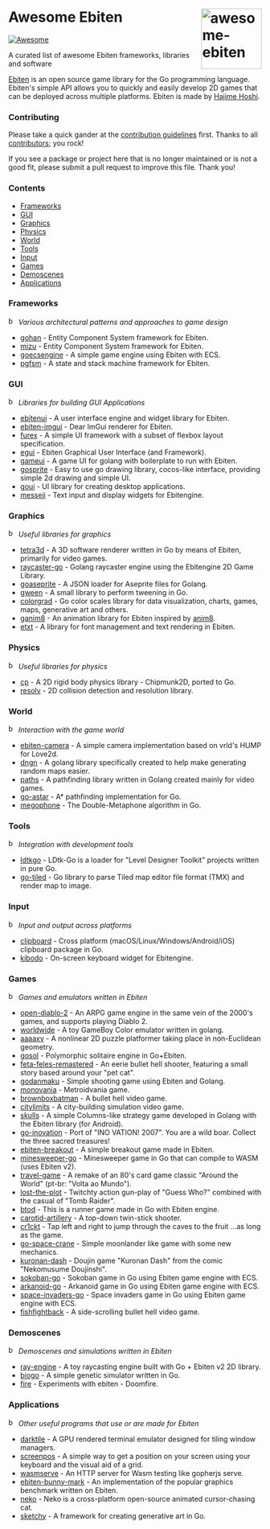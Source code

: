 # <img align="right" width="120px" src="https://user-images.githubusercontent.com/19890545/150690287-d7a7a4c0-ce89-4c49-8043-5af0348e615e.png" alt="awesome-ebiten" title="awesome-ebiten" /> Awesome Ebiten

[![Awesome](https://awesome.re/badge-flat.svg)](https://awesome.re)

A curated list of awesome Ebiten frameworks, libraries and software 

[Ebiten](https://github.com/hajimehoshi/ebiten) is an open source game library for the Go programming language. Ebiten's simple API allows you to quickly and easily develop 2D games that can be deployed across multiple platforms. Ebiten is made by [Hajime Hoshi](https://github.com/hajimehoshi).

### Contributing

Please take a quick gander at the [contribution guidelines](https://github.com/sedyh/awesome-ebiten/blob/main/CONTRIBUTING.md) first. Thanks to all [contributors](https://github.com/sedyh/awesome-ebiten/graphs/contributors); you rock!

If you see a package or project here that is no longer maintained or is not a good fit, please submit a pull request to improve this file. Thank you!

### Contents

- [Frameworks](#frameworks)
- [GUI](#gui)
- [Graphics](#graphics)
- [Physics](#physics)
- [World](#world)
- [Tools](#tools)
- [Input](#input)
- [Games](#games)
- [Demoscenes](#demoscenes)
- [Applications](#applications)

### Frameworks

<a href="#contents"><img src="https://user-images.githubusercontent.com/19890545/150034365-6561ab71-5cb4-466f-996c-ae4204ef7c12.png" alt="back" title="back" width="16px"/></a> *Various architectural patterns and approaches to game design*

* [gohan](https://code.rocketnine.space/tslocum/gohan) - Entity Component System framework for Ebiten.
* [mizu](https://github.com/sedyh/mizu) - Entity Component System framework for Ebiten.
* [goecsengine](https://github.com/x-hgg-x/goecsengine) - A simple game engine using Ebiten with ECS. 
* [pgfsm](https://github.com/PenguinCabinet/pgfsm) - A state and stack machine framework for Ebiten.

### GUI

<a href="#contents"><img src="https://user-images.githubusercontent.com/19890545/150034365-6561ab71-5cb4-466f-996c-ae4204ef7c12.png" alt="back" title="back" width="16px"/></a> *Libraries for building GUI Applications*

* [ebitenui](https://github.com/blizzy78/ebitenui) - A user interface engine and widget library for Ebiten.
* [ebiten-imgui](https://github.com/gabstv/ebiten-imgui) - Dear ImGui renderer for Ebiten.
* [furex](https://github.com/yohamta/furex) - A simple UI framework with a subset of flexbox layout specification.
* [egui](https://github.com/xackery/egui) - Ebiten Graphical User Interface (and Framework).
* [gameui](https://github.com/martinlindhe/gameui) - A game UI for golang with boilerplate to run with Ebiten.
* [gosprite](https://github.com/magicsea/gosprite) - Easy to use go drawing library, cocos-like interface, providing simple 2d drawing and simple UI.
* [goui](https://github.com/kpfaulkner/goui) - UI library for creating desktop applications.
* [messeji](https://code.rocketnine.space/tslocum/messeji) - Text input and display widgets for Ebitengine.

### Graphics

<a href="#contents"><img src="https://user-images.githubusercontent.com/19890545/150034365-6561ab71-5cb4-466f-996c-ae4204ef7c12.png" alt="back" title="back" width="16px"/></a> *Useful libraries for graphics*

* [tetra3d](https://github.com/SolarLune/Tetra3d) - A 3D software renderer written in Go by means of Ebiten, primarily for video games.
* [raycaster-go](https://github.com/harbdog/raycaster-go) - Golang raycaster engine using the Ebitengine 2D Game Library.
* [goaseprite](https://github.com/SolarLune/goaseprite) - A JSON loader for Aseprite files for Golang.
* [gween](https://github.com/SolarLune/gween) - A small library to perform tweening in Go.
* [colorgrad](https://github.com/mazznoer/colorgrad) - Go color scales library for data visualization, charts, games, maps, generative art and others.
* [ganim8](https://github.com/yohamta/ganim8) - An animation library for Ebiten inspired by [anim8](https://github.com/kikito/anim8).
* [etxt](https://github.com/tinne26/etxt) - A library for font management and text rendering in Ebiten.

### Physics

<a href="#contents"><img src="https://user-images.githubusercontent.com/19890545/150034365-6561ab71-5cb4-466f-996c-ae4204ef7c12.png" alt="back" title="back" width="16px"/></a> *Useful libraries for physics*

* [cp](https://github.com/jakecoffman/cp) - A 2D rigid body physics library - Chipmunk2D, ported to Go.
* [resolv](https://github.com/SolarLune/resolv) - 2D collision detection and resolution library.

### World

<a href="#contents"><img src="https://user-images.githubusercontent.com/19890545/150034365-6561ab71-5cb4-466f-996c-ae4204ef7c12.png" alt="back" title="back" width="16px"/></a> *Interaction with the game world*

* [ebiten-camera](https://github.com/scarycoffee/ebiten-camera) - A simple camera implementation based on vrld's HUMP for Love2d.
* [dngn](https://github.com/SolarLune/dngn) - A golang library specifically created to help make generating random maps easier.
* [paths](https://github.com/SolarLune/paths) - A pathfinding library written in Golang created mainly for video games.
* [go-astar](https://github.com/beefsack/go-astar) - A* pathfinding implementation for Go.
* [megophone](https://github.com/seedco/megophone) - The Double-Metaphone algorithm in Go.

### Tools

<a href="#contents"><img src="https://user-images.githubusercontent.com/19890545/150034365-6561ab71-5cb4-466f-996c-ae4204ef7c12.png" alt="back" title="back" width="16px"/></a> *Integration with development tools*

* [ldtkgo](https://github.com/SolarLune/ldtkgo) - LDtk-Go is a loader for "Level Designer Toolkit" projects written in pure Go.
* [go-tiled](https://github.com/lafriks/go-tiled) - Go library to parse Tiled map editor file format (TMX) and render map to image.

### Input

<a href="#contents"><img src="https://user-images.githubusercontent.com/19890545/150034365-6561ab71-5cb4-466f-996c-ae4204ef7c12.png" alt="back" title="back" width="16px"/></a> *Input and output across platforms*

* [clipboard](https://github.com/golang-design/clipboard) - Cross platform (macOS/Linux/Windows/Android/iOS) clipboard package in Go.
* [kibodo](https://code.rocketnine.space/tslocum/kibodo) - On-screen keyboard widget for Ebitengine.

### Games

<a href="#contents"><img src="https://user-images.githubusercontent.com/19890545/150034365-6561ab71-5cb4-466f-996c-ae4204ef7c12.png" alt="back" title="back" width="16px"/></a> *Games and emulators written in Ebiten*

* [open-diablo-2](https://github.com/OpenDiablo2/OpenDiablo2) - An ARPG game engine in the same vein of the 2000's games, and supports playing Diablo 2.
* [worldwide](https://github.com/pokemium/worldwide) - A toy GameBoy Color emulator written in golang.
* [aaaaxy](https://github.com/divVerent/aaaaxy) - A nonlinear 2D puzzle platformer taking place in non-Euclidean geometry.
* [gosol](https://github.com/oddstream/gosol) - Polymorphic solitaire engine in Go+Ebiten.
* [feta-feles-remastered](https://github.com/TheTophatDemon/Feta-Feles-Remastered) - An eerie bullet hell shooter, featuring a small story based around your "pet cat".
* [godanmaku](https://github.com/yohamta/godanmaku) - Simple shooting game using Ebiten and Golang.
* [monovania](https://code.rocketnine.space/tslocum/monovania) - Metroidvania game.
* [brownboxbatman](https://code.rocketnine.space/tslocum/brownboxbatman) - A bullet hell video game.
* [citylimits](https://code.rocketnine.space/tslocum/citylimits) - A city-building simulation video game.
* [skulls](https://github.com/rootVIII/skulls) - A simple Columns-like strategy game developed in Golang with the Ebiten library (for Android).
* [go-inovation](https://github.com/hajimehoshi/go-inovation) - Port of "INO VATION! 2007". You are a wild boar. Collect the three sacred treasures!
* [ebiten-breakout](https://github.com/eliasdaler/ebiten_breakout) - A simple breakout game made in Ebiten.
* [minesweeper-go](https://github.com/mevdschee/minesweeper.go) - Minesweeper game in Go that can compile to WASM (uses Ebiten v2).
* [travel-game](https://github.com/danicat/travel-game) - A remake of an 80's card game classic "Around the World" (pt-br: "Volta ao Mundo").
* [lost-the-plot](https://github.com/TheMightyGit/losttheplot-ggj21) - Twitchty action gun-play of "Guess Who?" combined with the casual of "Tomb Raider".
* [btod](https://github.com/Zyko0/GameOff2021) - This is a runner game made in Go with Ebiten engine.
* [carotid-artillery](https://code.rocketnine.space/tslocum/carotidartillery) - A top-down twin-stick shooter.
* [cr1ckt](https://github.com/sinisterstuf/cr1ckt) - Tap left and right to jump through the caves to the fruit ...as long as the game.
* [go-space-crane](https://github.com/spiritofsim/go-space-crane) - Simple moonlander like game with some new mechanics.
* [kuronan-dash](https://github.com/kemokemo/kuronan-dash) - Doujin game "Kuronan Dash" from the comic "Nekomusume Doujinshi".
* [sokoban-go](https://github.com/x-hgg-x/sokoban-go) - Sokoban game in Go using Ebiten game engine with ECS.
* [arkanoid-go](https://github.com/x-hgg-x/arkanoid-go) - Arkanoid game in Go using Ebiten game engine with ECS.
* [space-invaders-go](https://github.com/x-hgg-x/space-invaders-go) - Space invaders game in Go using Ebiten game engine with ECS.
* [fishfightback](https://code.rocketnine.space/tslocum/fishfightback) - A side-scrolling bullet hell video game.

### Demoscenes

<a href="#contents"><img src="https://user-images.githubusercontent.com/19890545/150034365-6561ab71-5cb4-466f-996c-ae4204ef7c12.png" alt="back" title="back" width="16px"/></a> *Demoscenes and simulations written in Ebiten*

* [ray-engine](https://github.com/Myu-Unix/ray_engine) - A toy raycasting engine built with Go + Ebiten v2 2D library.
* [biogo](https://github.com/alexanderscrimgeour/biogo) - A simple genetic simulator written in Go.
* [fire](https://github.com/dim13/fire) - Experiments with ebiten - Doomfire.


### Applications

<a href="#contents"><img src="https://user-images.githubusercontent.com/19890545/150034365-6561ab71-5cb4-466f-996c-ae4204ef7c12.png" alt="back" title="back" width="16px"/></a> *Other useful programs that use or are made for Ebiten*

* [darktile](https://github.com/liamg/darktile) - A GPU rendered terminal emulator designed for tiling window managers.
* [screenpos](https://github.com/barjoio/screenpos) - A simple way to get a position on your screen using your keyboard and the visual aid of a grid.
* [wasmserve](https://github.com/hajimehoshi/wasmserve) - An HTTP server for Wasm testing like gopherjs serve.
* [ebiten-bunny-mark](https://github.com/sedyh/ebiten-bunny-mark) - An implementation of the popular graphics benchmark written on Ebiten.
* [neko](https://github.com/crgimenes/neko) - Neko is a cross-platform open-source animated cursor-chasing cat.
* [sketchy](https://github.com/aldernero/sketchy) - A framework for creating generative art in Go.
